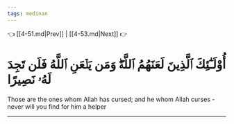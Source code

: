 ```yaml
---
tags: medinan
---
```


👈 [[4-51.md|Prev]] | [[4-53.md|Next]] 👉

# أُوْلَـٰٓئِكَ ٱلَّذِينَ لَعَنَهُمُ ٱللَّهُۖ وَمَن يَلۡعَنِ ٱللَّهُ فَلَن تَجِدَ لَهُۥ نَصِيرًا

Those are the ones whom Allah has cursed; and he whom Allah curses - never will you find for him a helper

---

